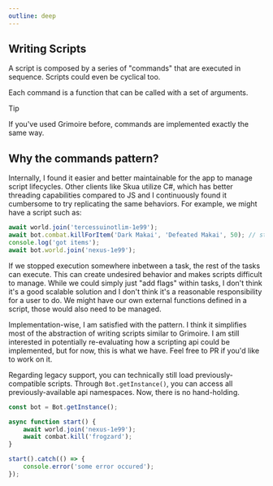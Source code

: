 ```yaml
---
outline: deep
---
```


## Writing Scripts

A script is composed by a series of "commands" that are executed in sequence. Scripts could even be cyclical too.

Each command is a function that can be called with a set of arguments.

> [!TIP]
>
> If you've used Grimoire before, commands are implemented exactly the same way.

## Why the commands pattern?

Internally, I found it easier and better maintainable for the app to manage script lifecycles. Other clients like Skua utilize C#, which has better threading capabilities compared to JS and I continuously found it cumbersome to try replicating the same behaviors. For example, we might have a script such as:

```js
await world.join('tercessuinotlim-1e99');
await bot.combat.killForItem('Dark Makai', 'Defeated Makai', 50); // stop here
console.log('got items');
await bot.world.join('nexus-1e99');
```

If we stopped execution somewhere inbetween a task, the rest of the tasks can execute. This can create undesired behavior and makes scripts difficult to manage. While we could simply just "add flags" within tasks, I don't think it's a good scalable solution and I don't think it's a reasonable responsibility for a user to do. We might have our own external functions defined in a script, those would also need to be managed.

Implementation-wise, I am satisfied with the pattern. I think it simplifies most of the abstraction of writing scripts similar to Grimoire. I am still interested in potentially re-evaluating how a scripting api could be implemented, but for now, this is what we have. Feel free to PR if you'd like to work on it.

Regarding legacy support, you can technically still load previously-compatible scripts. Through `Bot.getInstance()`, you can access all previously-available api namespaces. Now, there is no hand-holding.

```js
const bot = Bot.getInstance();

async function start() {
	await world.join('nexus-1e99');
	await combat.kill('frogzard');
}

start().catch(() => {
	console.error('some error occured');
});
```
